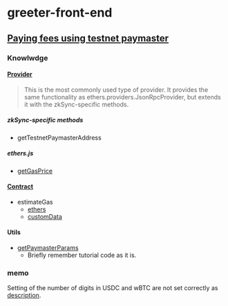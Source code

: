 # greeter-front-end
## [Paying fees using testnet paymaster](https://v2-docs.zksync.io/dev/developer-guides/hello-world.html#front-end-integration)
### Knowlwdge
#### [Provider](https://v2-docs.zksync.io/api/js/providers.html#provider)
> This is the most commonly used type of provider. It provides the same functionality as ethers.providers.JsonRpcProvider, but extends it with the zkSync-specific methods.
##### zkSync-specific methods
- getTestnetPaymasterAddress
##### ethers.js
- [getGasPrice]([getGasPrice](https://docs.ethers.org/v5/api/providers/provider/#Provider-getGasPrice))

#### [Contract](https://v2-docs.zksync.io/api/js/contracts.html)
- estimateGas
  - [ethers](https://v2-docs.zksync.io/dev/developer-guides/aa.html#fees)
  - [customData](https://v2-docs.zksync.io/api/js/features.html#overrides)

#### Utils
- [getPaymasterParams](https://v2-docs.zksync.io/api/js/utils.html#encoding-paymaster-params)
  - Briefly remember tutorial code as it is.

### memo
Setting of the number of digits in USDC and wBTC are not set correctly as [description](https://v2-docs.zksync.io/dev/developer-guides/hello-world.html#front-end-integration).
